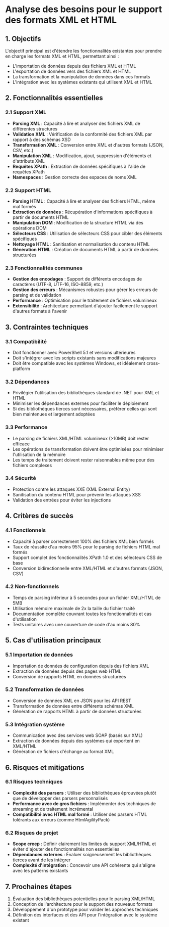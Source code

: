 # Analyse des besoins pour le support des formats XML et HTML

## 1. Objectifs

L'objectif principal est d'étendre les fonctionnalités existantes pour prendre en charge les formats XML et HTML, permettant ainsi :
- L'importation de données depuis des fichiers XML et HTML
- L'exportation de données vers des fichiers XML et HTML
- La transformation et la manipulation de données dans ces formats
- L'intégration avec les systèmes existants qui utilisent XML et HTML

## 2. Fonctionnalités essentielles

### 2.1 Support XML

- **Parsing XML** : Capacité à lire et analyser des fichiers XML de différentes structures
- **Validation XML** : Vérification de la conformité des fichiers XML par rapport à des schémas XSD
- **Transformation XML** : Conversion entre XML et d'autres formats (JSON, CSV, etc.)
- **Manipulation XML** : Modification, ajout, suppression d'éléments et d'attributs XML
- **Requêtes XPath** : Extraction de données spécifiques à l'aide de requêtes XPath
- **Namespaces** : Gestion correcte des espaces de noms XML

### 2.2 Support HTML

- **Parsing HTML** : Capacité à lire et analyser des fichiers HTML, même mal formés
- **Extraction de données** : Récupération d'informations spécifiques à partir de documents HTML
- **Manipulation DOM** : Modification de la structure HTML via des opérations DOM
- **Sélecteurs CSS** : Utilisation de sélecteurs CSS pour cibler des éléments spécifiques
- **Nettoyage HTML** : Sanitisation et normalisation du contenu HTML
- **Génération HTML** : Création de documents HTML à partir de données structurées

### 2.3 Fonctionnalités communes

- **Gestion des encodages** : Support de différents encodages de caractères (UTF-8, UTF-16, ISO-8859, etc.)
- **Gestion des erreurs** : Mécanismes robustes pour gérer les erreurs de parsing et de validation
- **Performance** : Optimisation pour le traitement de fichiers volumineux
- **Extensibilité** : Architecture permettant d'ajouter facilement le support d'autres formats à l'avenir

## 3. Contraintes techniques

### 3.1 Compatibilité

- Doit fonctionner avec PowerShell 5.1 et versions ultérieures
- Doit s'intégrer avec les scripts existants sans modifications majeures
- Doit être compatible avec les systèmes Windows, et idéalement cross-platform

### 3.2 Dépendances

- Privilégier l'utilisation des bibliothèques standard de .NET pour XML et HTML
- Minimiser les dépendances externes pour faciliter le déploiement
- Si des bibliothèques tierces sont nécessaires, préférer celles qui sont bien maintenues et largement adoptées

### 3.3 Performance

- Le parsing de fichiers XML/HTML volumineux (>10MB) doit rester efficace
- Les opérations de transformation doivent être optimisées pour minimiser l'utilisation de la mémoire
- Les temps de traitement doivent rester raisonnables même pour des fichiers complexes

### 3.4 Sécurité

- Protection contre les attaques XXE (XML External Entity)
- Sanitisation du contenu HTML pour prévenir les attaques XSS
- Validation des entrées pour éviter les injections

## 4. Critères de succès

### 4.1 Fonctionnels

- Capacité à parser correctement 100% des fichiers XML bien formés
- Taux de réussite d'au moins 95% pour le parsing de fichiers HTML mal formés
- Support complet des fonctionnalités XPath 1.0 et des sélecteurs CSS de base
- Conversion bidirectionnelle entre XML/HTML et d'autres formats (JSON, CSV)

### 4.2 Non-fonctionnels

- Temps de parsing inférieur à 5 secondes pour un fichier XML/HTML de 5MB
- Utilisation mémoire maximale de 2x la taille du fichier traité
- Documentation complète couvrant toutes les fonctionnalités et cas d'utilisation
- Tests unitaires avec une couverture de code d'au moins 80%

## 5. Cas d'utilisation principaux

### 5.1 Importation de données

- Importation de données de configuration depuis des fichiers XML
- Extraction de données depuis des pages web HTML
- Conversion de rapports HTML en données structurées

### 5.2 Transformation de données

- Conversion de données XML en JSON pour les API REST
- Transformation de données entre différents schémas XML
- Génération de rapports HTML à partir de données structurées

### 5.3 Intégration système

- Communication avec des services web SOAP (basés sur XML)
- Extraction de données depuis des systèmes qui exportent en XML/HTML
- Génération de fichiers d'échange au format XML

## 6. Risques et mitigations

### 6.1 Risques techniques

- **Complexité des parsers** : Utiliser des bibliothèques éprouvées plutôt que de développer des parsers personnalisés
- **Performance avec de gros fichiers** : Implémenter des techniques de streaming et de traitement incrémental
- **Compatibilité avec HTML mal formé** : Utiliser des parsers HTML tolérants aux erreurs (comme HtmlAgilityPack)

### 6.2 Risques de projet

- **Scope creep** : Définir clairement les limites du support XML/HTML et éviter d'ajouter des fonctionnalités non essentielles
- **Dépendances externes** : Évaluer soigneusement les bibliothèques tierces avant de les intégrer
- **Complexité d'intégration** : Concevoir une API cohérente qui s'aligne avec les patterns existants

## 7. Prochaines étapes

1. Évaluation des bibliothèques potentielles pour le parsing XML/HTML
2. Conception de l'architecture pour le support des nouveaux formats
3. Développement d'un prototype pour valider les approches techniques
4. Définition des interfaces et des API pour l'intégration avec le système existant
